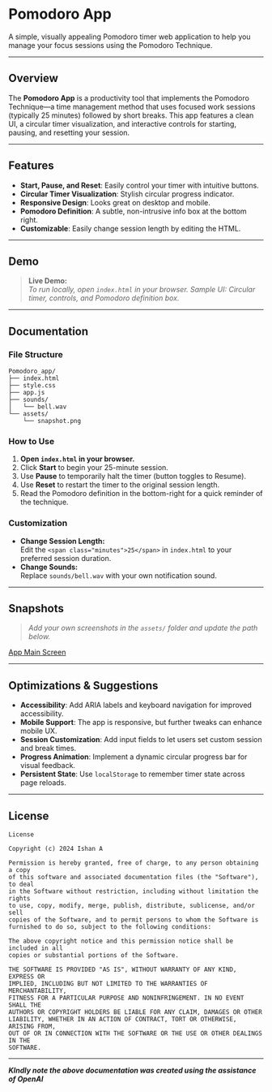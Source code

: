 # Pomodoro App

A simple, visually appealing Pomodoro timer web application to help you manage your focus sessions using the Pomodoro Technique.

---

## Overview

The **Pomodoro App** is a productivity tool that implements the Pomodoro Technique—a time management method that uses focused work sessions (typically 25 minutes) followed by short breaks. This app features a clean UI, a circular timer visualization, and interactive controls for starting, pausing, and resetting your session.

---

## Features

- **Start, Pause, and Reset**: Easily control your timer with intuitive buttons.
- **Circular Timer Visualization**: Stylish circular progress indicator.
- **Responsive Design**: Looks great on desktop and mobile.
- **Pomodoro Definition**: A subtle, non-intrusive info box at the bottom right.
- **Customizable**: Easily change session length by editing the HTML.

---

## Demo

> **Live Demo:**  
> _To run locally, open `index.html` in your browser._
*Sample UI: Circular timer, controls, and Pomodoro definition box.*

---

## Documentation

### File Structure

```
Pomodoro_app/
├── index.html
├── style.css
├── app.js
├── sounds/
│   └── bell.wav
└── assets/
    └── snapshot.png
```

### How to Use

1. **Open `index.html` in your browser.**
2. Click **Start** to begin your 25-minute session.
3. Use **Pause** to temporarily halt the timer (button toggles to Resume).
4. Use **Reset** to restart the timer to the original session length.
5. Read the Pomodoro definition in the bottom-right for a quick reminder of the technique.

### Customization

- **Change Session Length:**  
  Edit the `<span class="minutes">25</span>` in `index.html` to your preferred session duration.
- **Change Sounds:**  
  Replace `sounds/bell.wav` with your own notification sound.

---

## Snapshots

> _Add your own screenshots in the `assets/` folder and update the path below._

[App Main Screen](https://ibb.co/yFGpkSf2)

---

## Optimizations & Suggestions

- **Accessibility**: Add ARIA labels and keyboard navigation for improved accessibility.
- **Mobile Support**: The app is responsive, but further tweaks can enhance mobile UX.
- **Session Customization**: Add input fields to let users set custom session and break times.
- **Progress Animation**: Implement a dynamic circular progress bar for visual feedback.
- **Persistent State**: Use `localStorage` to remember timer state across page reloads.

---

## License

```
License

Copyright (c) 2024 Ishan A

Permission is hereby granted, free of charge, to any person obtaining a copy
of this software and associated documentation files (the "Software"), to deal
in the Software without restriction, including without limitation the rights
to use, copy, modify, merge, publish, distribute, sublicense, and/or sell
copies of the Software, and to permit persons to whom the Software is
furnished to do so, subject to the following conditions:

The above copyright notice and this permission notice shall be included in all
copies or substantial portions of the Software.

THE SOFTWARE IS PROVIDED "AS IS", WITHOUT WARRANTY OF ANY KIND, EXPRESS OR
IMPLIED, INCLUDING BUT NOT LIMITED TO THE WARRANTIES OF MERCHANTABILITY,
FITNESS FOR A PARTICULAR PURPOSE AND NONINFRINGEMENT. IN NO EVENT SHALL THE
AUTHORS OR COPYRIGHT HOLDERS BE LIABLE FOR ANY CLAIM, DAMAGES OR OTHER
LIABILITY, WHETHER IN AN ACTION OF CONTRACT, TORT OR OTHERWISE, ARISING FROM,
OUT OF OR IN CONNECTION WITH THE SOFTWARE OR THE USE OR OTHER DEALINGS IN THE
SOFTWARE.
```

---

***KIndly note the above documentation was created using the assistance of OpenAI***
